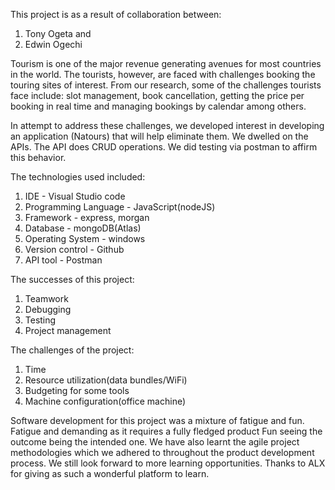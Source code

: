 
This project is as a result of collaboration between:
1. Tony Ogeta and
2. Edwin Ogechi

Tourism is one of the major revenue generating avenues for most countries in the world. The tourists, however, are faced with challenges booking the touring sites of interest. From our research, some of the challenges tourists face include: slot management, book cancellation, getting the price per booking in real time and managing bookings by calendar among others.

In attempt to address these challenges, we developed interest in developing an application (Natours) that will help eliminate them. We dwelled on the APIs. The API does CRUD operations. We did testing via postman to affirm this behavior.

The technologies used included:
1. IDE - Visual Studio code
2. Programming Language - JavaScript(nodeJS)
3. Framework - express, morgan
4. Database - mongoDB(Atlas)
5. Operating System - windows
6. Version control - Github
7. API tool - Postman

The successes of this project: 

1. Teamwork
2. Debugging
3. Testing
4. Project management

The challenges of the project:

1. Time
2. Resource utilization(data bundles/WiFi)
3. Budgeting for some tools
4. Machine configuration(office machine)


Software development for this project was a mixture of fatigue and fun.
Fatigue and demanding as it requires a fully fledged product
Fun seeing the outcome being the intended one.
We have also learnt the agile project methodologies which we adhered to throughout the product development process.
We still look forward to more learning opportunities. 
Thanks to ALX for giving as such a wonderful platform to learn.


